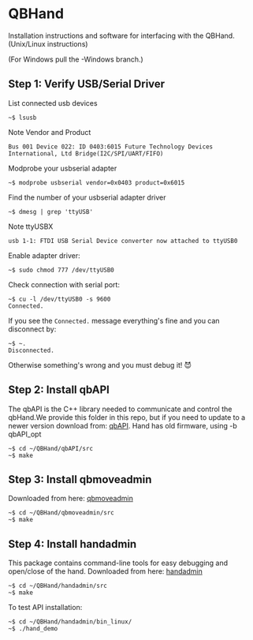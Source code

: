# QBHand
Installation instructions and software for interfacing with the QBHand.  (Unix/Linux instructions)

(For Windows pull the -Windows branch.)



## Step 1: Verify USB/Serial Driver

List connected usb devices
  ```
  ~$ lsusb
  ```
  Note Vendor and Product
  ```
  Bus 001 Device 022: ID 0403:6015 Future Technology Devices International, Ltd Bridge(I2C/SPI/UART/FIFO)
  ```

Modprobe your usbserial adapter
  ```
  ~$ modprobe usbserial vendor=0x0403 product=0x6015
  ```

Find the number of your usbserial adapter driver
  ```
  ~$ dmesg | grep 'ttyUSB'
  ```
  Note ttyUSBX
  ```
  usb 1-1: FTDI USB Serial Device converter now attached to ttyUSB0
  ```

Enable adapter driver:
  ```
  ~$ sudo chmod 777 /dev/ttyUSB0
  ```

Check connection with serial port:
  ```
  ~$ cu -l /dev/ttyUSB0 -s 9600
  Connected.
  ```
  If you see the ```Connected.``` message everything's fine and you can disconnect by:
  ```
  ~$ ~.
  Disconnected.
  ```
  Otherwise something's wrong and you must debug it! :smiling_imp:

## Step 2: Install qbAPI
The qbAPI is the C++ library needed to communicate and control the qbHand.We provide this folder in this repo, but if you need to update to a newer version download from: [qbAPI](https://github.com/qbrobotics/qbAPI). Hand has old firmware, using -b qbAPI_opt

```
~$ cd ~/QBHand/qbAPI/src
~$ make

```

## Step 3: Install qbmoveadmin
Downloaded from here: [qbmoveadmin](https://github.com/qbrobotics/qbmoveadmin)

```
~$ cd ~/QBHand/qbmoveadmin/src
~$ make

```
## Step 4: Install handadmin
This package contains command-line tools for easy debugging and open/close of the hand. Downloaded from here: [handadmin](https://github.com/qbrobotics/handadmin)
```
~$ cd ~/QBHand/handadmin/src
~$ make

```

To test API installation:

```
~$ cd ~/QBHand/handadmin/bin_linux/
~$ ./hand_demo

```


